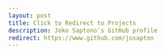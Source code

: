 ```yaml
---
layout: post
title: Click to Redirect to Projects
description: Joko Saptono's GitHub profile
redirect: https://www.github.com/josapton
---
```


